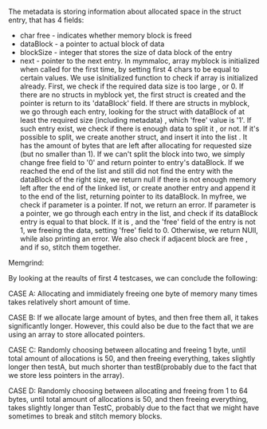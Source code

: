 The metadata is storing information about allocated space in the struct entry, that has 4 fields:
 - char free - indicates whether memory block is freed
 - dataBlock - a pointer to actual block of data
 - blockSize - integer that stores the size of data block of the entry
 - next - pointer to the next entry. 
 In mymmaloc, array myblock is initialized when called for the first time, by setting first 4 chars to be equal to certain values.
 We use isInitialized function to check if array is initialized already. 
 First, we check if the required data size is too large , or 0. 
 If there are no structs in myblock yet, the first struct is created and the pointer is return to its 'dataBlock' field.
 If there are structs in myblock, we go through each entry, looking for the struct with dataBlock of at least the required size (including metadata) , which 'free' value is '1'. If such entry exist, we check if there is enough data to split it , or not. If it's possible to split, we create another struct, and insert it into the list . It has the amount of bytes that are left after allocating for requested size (but no smaller than 1). If we can't split the block into two, we simply change free field to '0' and return pointer to entry's dataBlock. 
 If we reached the end of the list and still did not find the entry with the dataBlock of the right size, we return null if there is not enough memory left after the end of the linked list, or create another entry and append it to the end of the list, returning pointer to its dataBlock. 
 In myfree, we check if parameter is a pointer. If not, we return an error. 
 If parameter is a pointer, we go through each entry in the list, and check if its dataBlock entry is equal to that block. If it is , and the 'free' field of the entry is not 1, we freeing the data, setting 'free' field to 0. Otherwise, we return NUll, while also printing an error.
 We also check if adjacent block are free , and if so, stitch them together. 

 Memgrind: 

 By looking at the reaults of first 4 testcases, we can conclude the following: 

 CASE A: Allocating and immidiately freeing one byte of memory many times takes relatively short amount of time. 

 CASE B: If we allocate large amount of bytes, and then free them all, it takes significantly longer. However, this could also be due to the fact that we are using an array to store allocated pointers.

 CASE C: Randomly choosing between allocating and freeing 1 byte, until total amount of allocations is 50, and then freeing everything, takes slightly longer then testA, but much shorter than testB(probably due to the fact that we store less pointers in the array).

 CASE D: Randomly choosing between allocating and freeing from 1 to 64 bytes, until total amount of allocations is 50, and then freeing everything, takes slightly longer than TestC, probably due to the fact that we might  have sometimes to break and stitch memory blocks.
